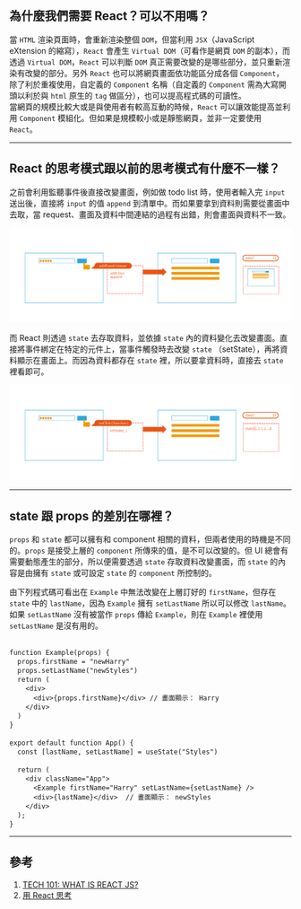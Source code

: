 ## 為什麼我們需要 React？可以不用嗎？

當 `HTML` 渲染頁面時，會重新渲染整個 `DOM`，但當利用 `JSX`（JavaScript eXtension 的縮寫），`React` 會產生 `Virtual DOM`（可看作是網頁 `DOM` 的副本），而透過 `Virtual DOM`，`React` 可以判斷 `DOM` 真正需要改變的是哪些部分，並只重新渲染有改變的部分。另外 `React` 也可以將網頁畫面依功能區分成各個 `Component`，除了利於重複使用，自定義的 `Component` 名稱（自定義的 `Component` 需為大寫開頭以利於與 `html` 原生的 `tag` 做區分），也可以提高程式碼的可讀性。  
當網頁的規模比較大或是與使用者有較高互動的時候，`React` 可以讓效能提高並利用 `Component` 模組化。但如果是規模較小或是靜態網頁，並非一定要使用 `React`。


---

## React 的思考模式跟以前的思考模式有什麼不一樣？

之前會利用監聽事件後直接改變畫面，例如做 todo list 時，使用者輸入完 `input` 送出後，直接將 `input` 的值 `append` 到清單中。而如果要拿到資料則需要從畫面中去取，當 request、畫面及資料中間連結的過程有出錯，則會畫面與資料不一致。

![](./hw4-img/difference-01.png)

而 React 則透過 `state` 去存取資料，並依據 `state` 內的資料變化去改變畫面。直接將事件綁定在特定的元件上，當事件觸發時去改變 `state` （setState），再將資料顯示在畫面上。而因為資料都存在 `state` 裡，所以要拿資料時，直接去 `state` 裡看即可。

![](./hw4-img/difference-02.png)

---

## state 跟 props 的差別在哪裡？

`props` 和 `state` 都可以擁有和 component 相關的資料，但兩者使用的時機是不同的。`props` 是接受上層的 `component` 所傳來的值，是不可以改變的。但 UI 總會有需要動態產生的部分，所以便需要透過 `state` 存取資料改變畫面，而 `state` 的內容是由擁有 `state` 或可設定 `state` 的 `component` 所控制的。

由下列程式碼可看出在 `Example` 中無法改變在上層訂好的 `firstName`，但存在 `state` 中的 `lastName`，因為 `Example` 擁有 `setLastName` 所以可以修改 `lastName`。如果 `setLastName` 沒有被當作 `props` 傳給 `Example`，則在 `Example` 裡使用 `setLastName` 是沒有用的。

```

function Example(props) {
  props.firstName = "newHarry"
  props.setLastName("newStyles")
  return (
    <div>
      <div>{props.firstName}</div> // 畫面顯示： Harry
    </div>
  )
}

export default function App() {
  const [lastName, setLastName] = useState("Styles")
  
  return (
    <div className="App">
      <Example firstName="Harry" setLastName={setLastName} />
      <div>{lastName}</div>  // 畫面顯示： newStyles
    </div>
  );
}

```

---

## 參考

1. [TECH 101: WHAT IS REACT JS?](https://skillcrush.com/blog/what-is-react-js/)
2. [用 React 思考](https://zh-hant.reactjs.org/docs/thinking-in-react.html)
